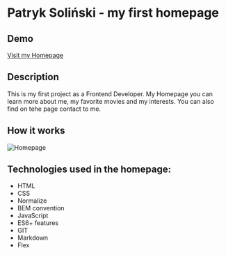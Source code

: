 # Patryk Soliński - my first homepage

## Demo
[Visit my Homepage]( https://patryk-solinski.github.io/homepage/)

## Description
This is my first project as a Frontend Developer. My Homepage you can learn more about me, my favorite movies and my interests. You can also find on tehe page contact to me.

## How it works

![Homepage](https://github.com/Patryk-Solinski/homepage/blob/master/images/homepage.gif?raw=true)

## Technologies used in the homepage:
- HTML
- CSS
- Normalize
- BEM convention
- JavaScript
- ES6+ features
- GIT
- Markdown
- Flex
